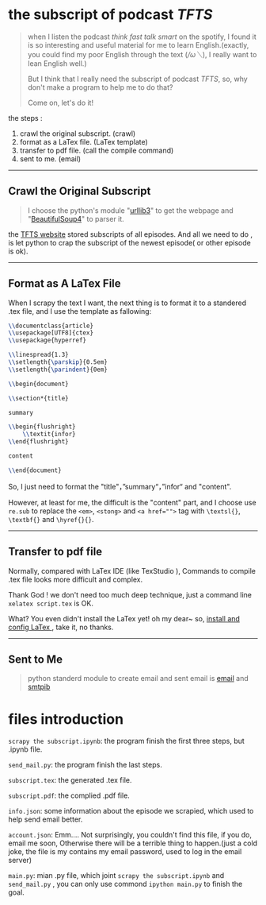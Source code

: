 # the subscript of podcast *TFTS* 

> when I listen the podcast *think fast talk smart* on the spotify, I found it is so interesting and useful material for me to learn English.(exactly, you could find my poor English through the text (*/ω＼*), I really want to lean English well.)
>
> But I  think that I really need the subscript of  podcast *TFTS*, so, why don't make a program to help me to do that? 
>
> Come on, let's do it!

the steps :

1. crawl the original subscript.	(crawl)
3. format as a LaTex file.    (LaTex template)
4. transfer to pdf file.    (call the compile command)
5. sent to me.    (email)

-----

## Crawl the Original Subscript

> I choose the python's module "[urllib3](https://urllib3.readthedocs.io/en/stable/user-guide.html)" to get the webpage and "[BeautifulSoup4](https://www.crummy.com/software/BeautifulSoup/bs4/doc.zh/#id9)" to parser it.

the [TFTS website](https://www.gsb.stanford.edu/business-podcasts/think-fast-talk-smart-podcast) stored subscripts of all episodes. And all we need to do , is let python to crap the subscript of the newest episode( or other episode is ok). 



---

## Format as A LaTex File

When I scrapy the text I want, the next thing is to format it to a standered .tex file, and I use the template as fallowing:

```tex
\\documentclass{article}
\\usepackage[UTF8]{ctex}
\\usepackage{hyperref}

\\linespread{1.3}
\\setlength{\parskip}{0.5em}
\\setlength{\parindent}{0em}

\\begin{document}

\\section*{title}

summary

\\begin{flushright}
    \\textit{infor}
\\end{flushright}

content

\\end{document}
```

So, I just need to format the "title"，”summary“，”infor“ and "content".

However, at least for me, the difficult is the "content" part, and I choose use ```re.sub``` to replace the ```<em>```, ```<stong>``` and ```<a href="">``` tag with ```\textsl{}```, ```\textbf{}``` and ```\hyref{}{}```.



---

## Transfer to pdf file

Normally, compared with LaTex IDE (like TexStudio ), Commands to compile .tex file looks more difficult and complex. 

Thank God ! we don't need too much deep technique, just a command line ```xelatex script.tex``` is OK.

What? You even didn't install the LaTex yet! oh my dear~ so, [install and config LaTex ](https://www.bilibili.com/video/BV1p44y1P7P4/?spm_id_from=333.1007.top_right_bar_window_default_collection.content.click&vd_source=f2260db80eec1196bb01aa75098d22a8), take it, no thanks.

---

## Sent to Me

> python standerd module to create email and sent email is [email](https://docs.python.org/zh-cn/3/library/email.html#module-email) and [smtpib](https://docs.python.org/zh-cn/3/library/smtplib.html#module-smtplib)



# files introduction

```scrapy the subscript.ipynb```: the program finish the first three steps, but .ipynb file.

```send_mail.py```:  the program finish the last steps.

```subscript.tex```: the generated .tex file.

```subscript.pdf```: the complied .pdf file.

```info.json```: some information about the episode we scrapied, which used to help send email better.

```account.json```: Emm.... Not surprisingly, you couldn't find this file, if you do, email me soon, Otherwise there will be a terrible thing to happen.(just a cold joke, the file is my contains my email password, used to log in the email server)

```main.py```: mian .py file, which joint ```scrapy the subscript.ipynb``` and ```send_mail.py``` , you can only use commond ```ipython main.py``` to finish the goal.













